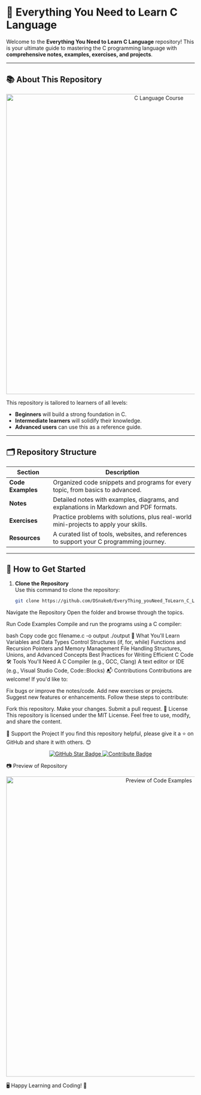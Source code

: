 # 🌟 Everything You Need to Learn C Language

Welcome to the **Everything You Need to Learn C Language** repository! This is your ultimate guide to mastering the C programming language with **comprehensive notes, examples, exercises, and projects**.

---

## 📚 About This Repository

<p align="center">
    <img src="https://via.placeholder.com/800x400.png?text=C+Language+Course" alt="C Language Course" width="800"/>
</p>

This repository is tailored to learners of all levels:
- **Beginners** will build a strong foundation in C.
- **Intermediate learners** will solidify their knowledge.
- **Advanced users** can use this as a reference guide.

---

## 🗂️ Repository Structure

| Section            | Description                                                                                  |
|--------------------|----------------------------------------------------------------------------------------------|
| **Code Examples**  | Organized code snippets and programs for every topic, from basics to advanced.              |
| **Notes**          | Detailed notes with examples, diagrams, and explanations in Markdown and PDF formats.       |
| **Exercises**      | Practice problems with solutions, plus real-world mini-projects to apply your skills.       |
| **Resources**      | A curated list of tools, websites, and references to support your C programming journey.    |

---

## 🚀 How to Get Started

1. **Clone the Repository**  
   Use this command to clone the repository:
   ```bash
   git clone https://github.com/DSnake0/EveryThing_youNeed_ToLearn_C_Language.git
Navigate the Repository
Open the folder and browse through the topics.

Run Code Examples
Compile and run the programs using a C compiler:

bash
Copy code
gcc filename.c -o output
./output
📖 What You'll Learn
Variables and Data Types
Control Structures (if, for, while)
Functions and Recursion
Pointers and Memory Management
File Handling
Structures, Unions, and Advanced Concepts
Best Practices for Writing Efficient C Code
🛠️ Tools You'll Need
A C Compiler (e.g., GCC, Clang)
A text editor or IDE (e.g., Visual Studio Code, Code::Blocks)
📬 Contributions
Contributions are welcome! If you'd like to:

Fix bugs or improve the notes/code.
Add new exercises or projects.
Suggest new features or enhancements.
Follow these steps to contribute:

Fork this repository.
Make your changes.
Submit a pull request.
📄 License
This repository is licensed under the MIT License. Feel free to use, modify, and share the content.

🌟 Support the Project
If you find this repository helpful, please give it a ⭐ on GitHub and share it with others. 😊

<p align="center"> <a href="https://github.com/DSnake0/EveryThing_youNeed_ToLearn_C_Language" target="_blank"> <img src="https://img.shields.io/badge/Star-⭐%20this%20repo-blue" alt="GitHub Star Badge"/> </a> <a href="#contributions" target="_blank"> <img src="https://img.shields.io/badge/Contribute-🤝%20to%20this%20project-green" alt="Contribute Badge"/> </a> </p>
📷 Preview of Repository
<p align="center"> <img src="https://via.placeholder.com/800x400.png?text=Explore+Code+Examples" alt="Preview of Code Examples" width="800"/> </p>
🖥️ Happy Learning and Coding! 🎉

